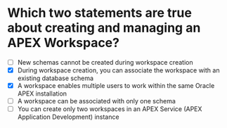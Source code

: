 # Which two statements are true about creating and managing an APEX Workspace?

- [ ] New schemas cannot be created during workspace creation
- [x] During workspace creation, you can associate the workspace with an existing database schema
- [x] A workspace enables multiple users to work within the same Oracle APEX installation
- [ ] A workspace can be associated with only one schema
- [ ] You can create only two workspaces in an APEX Service (APEX Application Development) instance